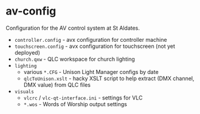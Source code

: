 av-config
==========

Configuration for the AV control system at St Aldates.

 * `controller.config` - avx configuration for controller machine
 * `touchscreen.config` - avx configuration for touchscreen (not yet deployed)
 * `church.qxw` - QLC workspace for church lighting
 * `lighting`
   * various `*.CFG` - Unison Light Manager configs by date
   * `qlcToUnison.xslt` - hacky XSLT script to help extract (DMX channel, DMX value) from QLC files
 * `visuals`
   * `vlcrc` / `vlc-qt-interface.ini` - settings for VLC
   * `*.wos` - Words of Worship output settings
